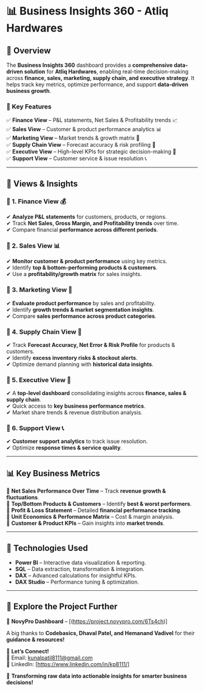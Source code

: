 # 📊 Business Insights 360 - Atliq Hardwares  

## 📌 Overview  
The **Business Insights 360** dashboard provides a **comprehensive data-driven solution** for **Atliq Hardwares**, enabling real-time decision-making across **finance, sales, marketing, supply chain, and executive strategy**. It helps track key metrics, optimize performance, and support **data-driven business growth**.  

### 🚀 Key Features  
✅ **Finance View** – P&L statements, Net Sales & Profitability trends 📈  
✅ **Sales View** – Customer & product performance analytics 📊  
✅ **Marketing View** – Market trends & growth matrix 📢  
✅ **Supply Chain View** – Forecast accuracy & risk profiling 🚚  
✅ **Executive View** – High-level KPIs for strategic decision-making 🏢  
✅ **Support View** – Customer service & issue resolution 📞  

---

## 📂 Views & Insights  

### 📑 1. Finance View 💰  
✔ **Analyze P&L statements** for customers, products, or regions.  
✔ Track **Net Sales, Gross Margin, and Profitability trends** over time.  
✔ Compare financial **performance across different periods**.  

### 📑 2. Sales View 📊  
✔ **Monitor customer & product performance** using key metrics.  
✔ Identify **top & bottom-performing products & customers**.  
✔ Use a **profitability/growth matrix** for sales insights.  

### 📑 3. Marketing View 📢  
✔ **Evaluate product performance** by sales and profitability.  
✔ Identify **growth trends & market segmentation insights**.  
✔ Compare **sales performance across product categories**.  

### 📑 4. Supply Chain View 🚚  
✔ Track **Forecast Accuracy, Net Error & Risk Profile** for products & customers.  
✔ Identify **excess inventory risks & stockout alerts**.  
✔ Optimize demand planning with **historical data insights**.  

### 📑 5. Executive View 🏢  
✔ A **top-level dashboard** consolidating insights across **finance, sales & supply chain**.  
✔ Quick access to **key business performance metrics**.  
✔ Market share trends & revenue distribution analysis.  

### 📑 6. Support View 📞  
✔ **Customer support analytics** to track issue resolution.  
✔ Optimize **response times & service quality**.  

---

## 📊 Key Business Metrics  

📌 **Net Sales Performance Over Time** – Track **revenue growth & fluctuations**.  
📌 **Top/Bottom Products & Customers** – Identify **best & worst performers**.  
📌 **Profit & Loss Statement** – Detailed **financial performance tracking**.  
📌 **Unit Economics & Performance Matrix** – Cost & margin analysis.  
📌 **Customer & Product KPIs** – Gain insights into **market trends**.  

---

## 🔧 Technologies Used  
- **Power BI** – Interactive data visualization & reporting.  
- **SQL** – Data extraction, transformation & integration.  
- **DAX** – Advanced calculations for insightful KPIs.  
- **DAX Studio** – Performance tuning & optimization.  

---

## 🚀 Explore the Project Further   
🔗 **NovyPro Dashboard** – [(https://project.novypro.com/6Ts4ch)]  

A big thanks to **Codebasics, Dhaval Patel, and Hemanand Vadivel** for their **guidance & resources!**  

📩 **Let’s Connect!**  
📧 Email: kunalpatil8111@gmail.com  
🔗 LinkedIn: [https://www.linkedin.com/in/kp8111/]  
 
🚀 **Transforming raw data into actionable insights for smarter business decisions!**  
